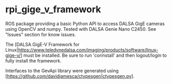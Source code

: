 # rpi_gige_v_framework
ROS package providing a basic Python API to access DALSA GigE cameras using OpenCV and numpy. Tested with DALSA Genie Nano C2450. See "Issues" section for know issues.

The [DALSA GigE-V Framework for Linux|https://www.teledynedalsa.com/imaging/products/software/linux-gige-v/] must be installed. Be sure to run 'corinstall' and then logout/login to fully install the framework.

Interfaces to the GevApi library were generated using [https://github.com/davidjamesca/ctypesgen|ctypesgen.py].
